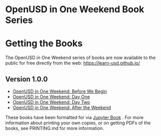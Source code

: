 # OpenUSD in One Weekend Book Series

# Getting the Books
The OpenUSD in One Weekend series of books are now available to the public for free directly from the web: https://learn-usd.github.io/

## Version 1.0.0
- [OpenUSD in One Weekend: Before We Begin](https://learn-usd.github.io/0/)
- [OpenUSD in One Weekend: Day One](https://learn-usd.github.io/3/)
- [OpenUSD in One Weekend: Day Two](https://learn-usd.github.io/6/)
- [OpenUSD in One Weekend: After the Weekend](https://learn-usd.github.io/10/)

These books have been formatted for via [Jupyter Book](https://next.jupyterbook.org/) . For more information about printing your own copies, or on getting PDFs of the books, see PRINTING.md for more information.

<!-- ✅ Next Steps

1. Navigate to your GitHub Pages settings

    https://github.com/learn-usd/learn-usd.github.io/settings/pages

2. Enable GitHub Pages
3. Use GitHub Actions as the source
4. Push these changes (and/or merge to main)
5. Look for a new action to start

    https://github.com/learn-usd/learn-usd.github.io/actions

6. Once the action completes, your site should be deployed at:

    https://learn-usd.github.io/learn-usd.github.io

7. 🎉 Celebrate and tell us about your site on Twitter or Mastodon! 🐦 🐘 -->
